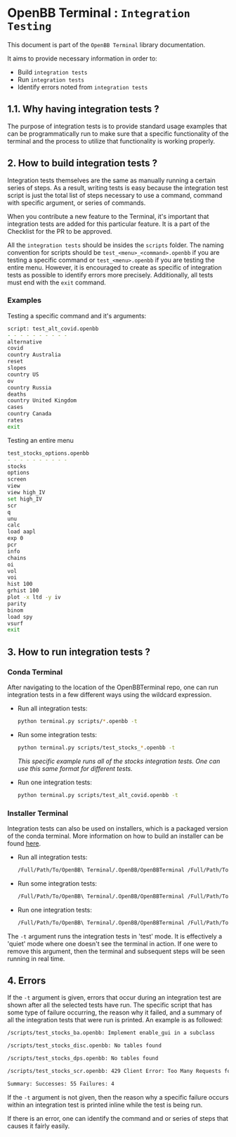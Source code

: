 # OpenBB Terminal : `Integration Testing`

This document is part of the `OpenBB Terminal` library documentation.

It aims to provide necessary information in order to:

- Build `integration tests`
- Run `integration tests`
- Identify errors noted from `integration tests`

## 1.1. Why having integration tests ?

The purpose of integration tests is to provide standard usage examples that can be programmatically run to make sure that a specific functionality of the terminal and the process to utilize that functionality is working properly.

## 2. How to build integration tests ?

Integration tests themselves are the same as manually running a certain series of steps. As a result, writing tests is easy because the integration test script is just the total list of steps necessary to use a command, command with specific argument, or series of commands.

When you contribute a new feature to the Terminal, it's important that integration tests are added for this particular feature. It is a part of the Checklist for the PR to be approved.

All the `integration tests` should be insides the `scripts` folder. The naming convention for scripts should be `test_<menu>_<command>.openbb` if you are testing a specific command or `test_<menu>.openbb` if you are testing the entire menu. However, it is encouraged to create as specific of integration tests as possible to identify errors more precisely. Additionally, all tests must end with the `exit` command.

### Examples

Testing a specific command and it's arguments:

```zsh
script: test_alt_covid.openbb
- - - - - - - - - -
alternative
covid
country Australia
reset
slopes
country US
ov
country Russia
deaths
country United Kingdom
cases
country Canada
rates
exit
```

Testing an entire menu

```zsh
test_stocks_options.openbb
- - - - - - - - - -
stocks
options
screen
view
view high_IV
set high_IV
scr
q
unu
calc
load aapl
exp 0
pcr
info
chains
oi
vol
voi
hist 100
grhist 100
plot -x ltd -y iv
parity
binom
load spy
vsurf
exit
```

## 3. How to run integration tests ?

### Conda Terminal

After navigating to the location of the OpenBBTerminal repo, one can run integration tests in a few different ways using the wildcard expression.

- Run all integration tests:

    ```zsh
    python terminal.py scripts/*.openbb -t
    ```

- Run some integration tests:

    ```zsh
    python terminal.py scripts/test_stocks_*.openbb -t
    ```

    *This specific example runs all of the stocks integration tests. One can use this same format for different tests.*

- Run one integration tests:

    ```zsh
    python terminal.py scripts/test_alt_covid.openbb -t
    ```

### Installer Terminal

Integration tests can also be used on installers, which is a packaged version of the conda terminal. More information on how to build an installer can be found [here](/build/README.md).

- Run all integration tests:

    ```zsh
    /Full/Path/To/OpenBB\ Terminal/.OpenBB/OpenBBTerminal /Full/Path/To/OpenBBTerminal/OpenBBTerminal/scripts/*.openbb -t
    ```

- Run some integration tests:

    ```zsh
    /Full/Path/To/OpenBB\ Terminal/.OpenBB/OpenBBTerminal /Full/Path/To/OpenBBTerminal/OpenBBTerminal/scripts/test_stocks_*.openbb -t
    ```

- Run one integration tests:

    ```zsh
    /Full/Path/To/OpenBB\ Terminal/.OpenBB/OpenBBTerminal /Full/Path/To/OpenBBTerminal/OpenBBTerminal/scripts/test_alt_covid.openbb -t
    ```

The `-t` argument runs the integration tests in 'test' mode. It is effectively a 'quiet' mode where one doesn't see the terminal in action. If one were to remove this argument, then the terminal and subsequent steps will be seen running in real time.

## 4. Errors

If the `-t` argument is given, errors that occur during an integration test are shown after all the selected tests have run. The specific script that has some type of failure occurring, the reason why it failed, and a summary of all the integration tests that were run is printed. An example is as followed:

```zsh
/scripts/test_stocks_ba.openbb: Implement enable_gui in a subclass

/scripts/test_stocks_disc.openbb: No tables found

/scripts/test_stocks_dps.openbb: No tables found

/scripts/test_stocks_scr.openbb: 429 Client Error: Too Many Requests for url: https://finviz.com/screener.ashx?v=111&s=ta_toplosers&ft=4&r=101

Summary: Successes: 55 Failures: 4
```

If the `-t` argument is not given, then the reason why a specific failure occurs within an integration test is printed inline while the test is being run.

If there is an error, one can identify the command and or series of steps that causes it fairly easily.

